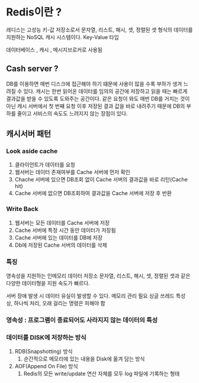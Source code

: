 # Redis이란 ?

레디스는 고성능 키-값 저장소로서 문자열, 리스트, 해시, 셋, 정렬된 셋 형식의 데이터를 지원하는 NoSQL 캐시 시스템이다.  Key-Value 타입

데이터베이스 , 캐시 , 메시지브로커로 사용됨

## Cash server ?

DB를 이용하면 매번 디스크에 접근해야 하기 떄문에 사용이 많을 수록
부하가 생겨  느려질 수 있다. 캐시는 한번 읽어온 데이터를 임의의 공간에
저장하고 읽을 때는 빠르게 결과값을 받을 수 있도록 도와주는 공간이다.
같은 요청이 와도 매번 DB를 거치는 것이 아닌 캐시 서버에서 첫 번쨰
요청 이후 저장된 결과 값을 바로 내려주기 때문에 DB의 부하를 줄이고
서비스의 속도도 느려지지 않는 장점이 있다.

## 캐시서버 패턴

### Look aside cache

1. 클라이언트가 데이터를 요청
2. 웹서버는 데이터 존재여부를 Cache 서버에 먼저 확인
3. Chache 서버에 있으면 DB조회 없이 Cache 서버의 결과값을 바로 리턴(Cache hit)
4. Cache 서버에 없으면 DB조회하여 결과값을 Cache 서버에 저장 후 반환

### Write Back

1. 웹서버는 모든 데이터를 Cache 서버에 저장
2. Cache 서버에 특정 시간 동안 데이터가 저장됨
3. Cache 서버에 있는 데이터를 DB에 저장
4. Db에 저장된 Cache 서버의 데이터를 삭제 

### 특징

영속성을 지원하는 인메모리 데이터 저장소
문자열, 리스트, 해시, 셋, 정렬된 셋과 같은 다양한 데이터형을 지원
속도가 빠르다.

서버 장애 발생 시 데이터 유실이 발생할 수 있다.
메모리 관리 필요
싱글 쓰레드 특성 상, 하나씩 처리, 오래 걸리는 명령은 피해야 함

### 영속성 : **프로그램이 종료되어도 사라지지 않는 데이터의 특성**

### 데이터를 DISK에 저장하는 방식

1. RDB(Snapshotting) 방식
    1. 순간적으로 메모리에 있는 내용을 Disk에 옮겨 담는 방식
2. AOF(Append On File) 방식
    1. Redis의 모든 write/update 연산 자체를 모두 log 파일에 기록하는 형태
